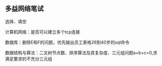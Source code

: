## 多益网络笔试

选择、填空

计算机网络：是否可以建立多个tcp连接

数据库：删除E和F的问题，优先输出员工表格26到40岁的sql命令

数据结构与算法：二叉树节点数、排序算法及其复杂度、三元组问题a+b+c=0,求满足要求的不充分三元组



